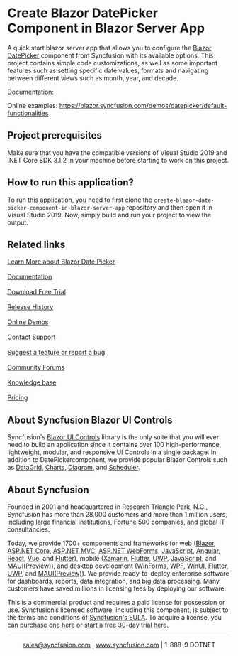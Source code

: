 # Create Blazor DatePicker Component in Blazor Server App

A quick start blazor server app that allows you to configure the [Blazor DatePicker](https://www.syncfusion.com/blazor-components/blazor-datepicker) component from Syncfusion with its available options. This project contains simple code customizations, as well as some important features such as setting specific date values, formats and navigating between different views such as month, year, and decade.

Documentation: 

Online examples: https://blazor.syncfusion.com/demos/datepicker/default-functionalities
 
## Project prerequisites

Make sure that you have the compatible versions of Visual Studio 2019 and .NET Core SDK 3.1.2 in your machine before starting to work on this project.

## How to run this application?

To run this application, you need to first clone the `create-blazor-date-picker-component-in-blazor-server-app` repository and then open it in Visual Studio 2019. Now, simply build and run your project to view the output.

## Related links
[Learn More about Blazor Date Picker](https://www.syncfusion.com/blazor-components/blazor-datepicker?utm_source=github&utm_medium=listing&utm_campaign=blazor-date-picker-github-samples)<br/><br/>
[Documentation](https://blazor.syncfusion.com/documentation/datepicker/getting-started?utm_source=github&utm_medium=listing&utm_campaign=blazor-date-picker-github-samples)<br/><br/>
[Download Free Trial](https://www.syncfusion.com/downloads/blazor-samples?utm_source=github&utm_medium=listing&utm_campaign=blazor-date-picker-github-samples)<br/><br/>
[Release History](https://blazor.syncfusion.com/documentation/release-notes/19.4.38?type=all?utm_source=github&utm_medium=listing&utm_campaign=blazor-date-picker-github-samples)<br/><br/>
[Online Demos](https://blazor.syncfusion.com/demos/datepicker/default-functionalities?theme=fluent?utm_source=github&utm_medium=listing&utm_campaign=blazor-date-picker-github-samples)<br/><br/>
[Contact Support](https://www.syncfusion.com/support/directtrac/incidents/newincident/?utm_source=github&utm_medium=listing&utm_campaign=blazor-date-picker-github-samples)<br/><br/>
[Suggest a feature or report a bug](https://www.syncfusion.com/feedback/blazor?utm_source=github&utm_medium=listing&utm_campaign=blazor-date-picker-github-samples)<br/><br/>
[Community Forums](https://www.syncfusion.com/forums?utm_source=github&utm_medium=listing&utm_campaign=blazor-date-picker-github-samples)<br/><br/>
[Knowledge base](https://www.syncfusion.com/kb?utm_source=github&utm_medium=listing&utm_campaign=blazor-date-picker-github-samples)<br/><br/>
[Pricing](https://www.syncfusion.com/sales/products/blazor?utm_source=github&utm_medium=listing&utm_campaign=blazor-date-picker-github-samples)

## About Syncfusion Blazor UI Controls
Syncfusion's [Blazor UI Controls](https://www.syncfusion.com/blazor-components?utm_source=github&utm_medium=listing&utm_campaign=blazor-date-picker-github-samples) library is the only suite that you will ever need to build an application since it contains over 100 high-performance, lightweight, modular, and responsive UI Controls in a single package. In addition to DatePickercomponent, we provide popular Blazor Controls such as [DataGrid](https://www.syncfusion.com/blazor-components/blazor-datagrid?utm_source=github&utm_medium=listing&utm_campaign=blazor-date-picker-github-samples), [Charts](https://www.syncfusion.com/blazor-components/blazor-charts?utm_source=github&utm_medium=listing&utm_campaign=blazor-date-picker-github-samples), [Diagram](https://www.syncfusion.com/blazor-components/blazor-diagram?utm_source=github&utm_medium=listing&utm_campaign=blazor-date-picker-github-samples), and [Scheduler](https://www.syncfusion.com/blazor-components/blazor-scheduler?utm_source=github&utm_medium=listing&utm_campaign=blazor-date-picker-github-samples).

## About Syncfusion
Founded in 2001 and headquartered in Research Triangle Park, N.C., Syncfusion has more than 28,000 customers and more than 1 million users, including large financial institutions, Fortune 500 companies, and global IT consultancies.

Today, we provide 1700+ components and frameworks for web ([Blazor](https://www.syncfusion.com/blazor-components?utm_source=github&utm_medium=listing&utm_campaign=blazor-date-picker-github-samples), [ASP.NET Core](https://www.syncfusion.com/aspnet-core-ui-controls?utm_source=github&utm_medium=listing&utm_campaign=blazor-date-picker-github-samples), [ASP.NET MVC](https://www.syncfusion.com/aspnet-mvc-ui-controls?utm_source=github&utm_medium=listing&utm_campaign=blazor-date-picker-github-samples), [ASP.NET WebForms](https://www.syncfusion.com/jquery/aspnet-webforms-ui-controls?utm_source=github&utm_medium=listing&utm_campaign=blazor-date-picker-github-samples), [JavaScript](https://www.syncfusion.com/javascript-ui-controls?utm_source=github&utm_medium=listing&utm_campaign=blazor-date-picker-github-samples), [Angular](https://www.syncfusion.com/angular-ui-components?utm_source=github&utm_medium=listing&utm_campaign=blazor-date-picker-github-samples), [React](https://www.syncfusion.com/react-ui-components?utm_source=github&utm_medium=listing&utm_campaign=blazor-date-picker-github-samples), [Vue](https://www.syncfusion.com/vue-ui-components?utm_source=github&utm_medium=listing&utm_campaign=blazor-date-picker-github-samples), and [Flutter](https://www.syncfusion.com/flutter-widgets?utm_source=github&utm_medium=listing&utm_campaign=blazor-date-picker-github-samples)), mobile ([Xamarin](https://www.syncfusion.com/xamarin-ui-controls?utm_source=github&utm_medium=listing&utm_campaign=blazor-date-picker-github-samples), [Flutter](https://www.syncfusion.com/flutter-widgets?utm_source=github&utm_medium=listing&utm_campaign=blazor-date-picker-github-samples), [UWP](https://www.syncfusion.com/uwp-ui-controls?utm_source=github&utm_medium=listing&utm_campaign=blazor-date-picker-github-samples), [JavaScript](https://www.syncfusion.com/javascript-ui-controls?utm_source=github&utm_medium=listing&utm_campaign=blazor-date-picker-github-samples), and [MAUI(Preview)](https://www.syncfusion.com/maui-controls?utm_source=github&utm_medium=listing&utm_campaign=blazor-date-picker-github-samples)), and desktop development ([WinForms](https://www.syncfusion.com/blazor-ui-controls?utm_source=github&utm_medium=listing&utm_campaign=blazor-date-picker-github-samples), [WPF](https://www.syncfusion.com/wpf-ui-controls?utm_source=github&utm_medium=listing&utm_campaign=blazor-date-picker-github-samples), [WinUI](https://www.syncfusion.com/winui-controls?utm_source=github&utm_medium=listing&utm_campaign=blazor-date-picker-github-samples), [Flutter](https://www.syncfusion.com/flutter-widgets?utm_source=github&utm_medium=listing&utm_campaign=blazor-date-picker-github-samples), [UWP](https://www.syncfusion.com/uwp-ui-controls?utm_source=github&utm_medium=listing&utm_campaign=blazor-date-picker-github-samples), and [MAUI(Preview)](https://www.syncfusion.com/maui-controls?utm_source=github&utm_medium=listing&utm_campaign=blazor-date-picker-github-samples)). We provide ready-to-deploy enterprise software for dashboards, reports, data integration, and big data processing. Many customers have saved millions in licensing fees by deploying our software.

This is a commercial product and requires a paid license for possession or use. Syncfusion’s licensed software, including this component, is subject to the terms and conditions of [Syncfusion's EULA](https://www.syncfusion.com/eula/es/?utm_source=github&utm_medium=listing&utm_campaign=blazor-date-picker-github-samples). To acquire a license, you can purchase one [here]( https://www.syncfusion.com/sales/products/blazor?utm_source=github&utm_medium=listing&utm_campaign=blazor-date-picker-github-samples) or start a free 30-day trial [here](https://www.syncfusion.com/account/manage-trials/start-trials?utm_source=github&utm_medium=listing&utm_campaign=blazor-date-picker-github-samples).

<hr style="height:0.3px;border:none;color:lightgrey;background-color:lightgrey;" />

<p align="center">
  <a href="mailto:sales@syncfusion.com?Subject=Syncfusion Blazor DatePicker- Github" target="_top">sales@syncfusion.com</a> | <a href="https://www.syncfusion.com?utm_source=github&utm_medium=listing&utm_campaign=blazor-date-picker-github-samples">www.syncfusion.com</a> | 1-888-9 DOTNET <br>
</p>